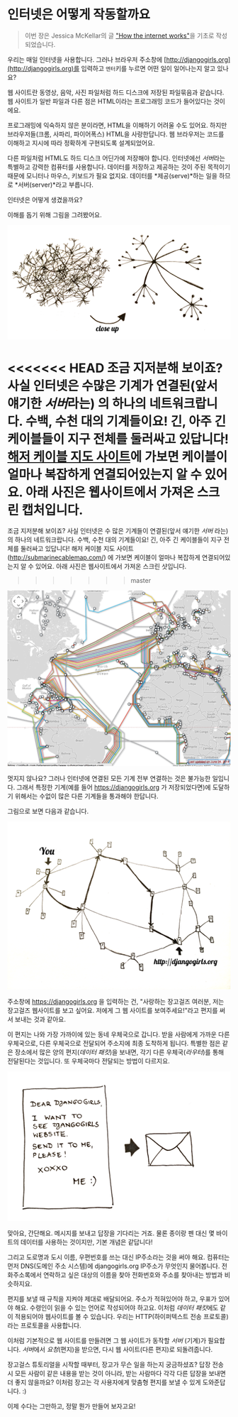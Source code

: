# 인터넷은 어떻게 작동할까요

> 이번 장은 Jessica McKellar의 글 ["How the internet works"](http://web.mit.edu/jesstess/www/)을 기초로 작성되었습니다. 

우리는 매일 인터넷을 사용합니다. 그러나 브라우저 주소창에 [http://djangogirls.org](http://djangogirls.org)를 입력하고 `엔터`키를 누르면 어떤 일이 일어나는지 알고 있나요?

웹 사이트란 동영상, 음악, 사진 파일처럼 하드 디스크에 저장된 파일묶음과 같습니다. 웹 사이트가 일반 파일과 다른 점은 HTML이라는 프로그래밍 코드가 들어있다는 것이에요.

프로그래밍에 익숙하지 않은 분이라면, HTML을 이해하기 어려울 수도 있어요. 하지만 브라우저들(크롬, 사파리, 파이어폭스) HTML을 사랑한답니다. 웹 브라우저는 코드를 이해하고 지시에 따라 정확하게 구현되도록 설계되었어요.

다른 파일처럼 HTML도 하드 디스크 어딘가에 저장해야 합니다. 인터넷에선 *서버*라는 특별하고 강력한 컴퓨터를 사용합니다. 데이터를 저장하고 제공하는 것이 주된 목적이기 때문에 모니터나 마우스, 키보드가 필요 없지요. 데이터를 *제공(serve)*하는 일을 하므로 *서버(server)*라고 부릅니다.

인터넷은 어떻게 생겼을까요?

이해를 돕기 위해 그림을 그려봤어요.

![그림 1.1][1]

 [1]: images/internet_1.png

<<<<<<< HEAD
조금 지저분해 보이죠? 사실 인터넷은 수많은 기계가 연결된(앞서 얘기한 *서버*라는) 의 하나의 네트워크랍니다. 수백, 수천 대의 기계들이요! 긴, 아주 긴 케이블들이 지구 전체를 둘러싸고 있답니다! [해저 케이블 지도 사이트](http://submarinecablemap.com/)에 가보면 케이블이 얼마나 복잡하게 연결되어있는지 알 수 있어요. 아래 사진은 웹사이트에서 가져온 스크린 캡처입니다.
=======
조금 지저분해 보이죠? 사실 인터넷은 수 많은 기계들이 연결된(앞서 얘기한 *서버* 라는) 의 하나의 네트워크랍니다. 수백, 수천 대의 기계들이요! 긴, 아주 긴 케이블들이 지구 전체를 둘러싸고 있답니다! 해저 케이블 지도 사이트 (http://submarinecablemap.com/) 에 가보면 케이블이 얼마나 복잡하게 연결되어있는지 알 수 있어요. 아래 사진은 웹사이트에서 가져온 스크린 샷입니다.
>>>>>>> master

![그림 1.2][2]

  [2]: images/internet_3.png

멋지지 않나요? 그러나 인터넷에 연결된 모든 기계 전부 연결하는 것은 불가능한 일입니다. 그래서 특정한 기계(예를 들어 https://djangogirls.org 가 저장되었다면)에 도달하기 위해서는 수없이 많은 다른 기계들을 통과해야 한답니다.

그림으로 보면 다음과 같습니다.

![그림 1.3][3]

 [3]: images/internet_2.png

주소창에 https://djangogirls.org 을 입력하는 건, "사랑하는 장고걸즈 여러분, 저는 장고걸즈 웹사이트를 보고 싶어요. 저에게 그 웹 사이트를 보여주세요!"라고 편지를 써서 보내는 것과 같아요.

이 편지는 나와 가장 가까이에 있는 동네 우체국으로 갑니다. 받을 사람에게 가까운 다른 우체국으로, 다른 우체국으로 전달되어 주소지에 최종 도착하게 됩니다. 특별한 점은 같은 장소에서 많은 양의 편지(*데이터 패킷*)을 보내면, 각기 다른 우체국(*라우터*)를 통해 전달된다는 것입니다. 또 우체국마다 전달되는 방법이 다르지요.

![그림 1.4][4]

 [4]: images/internet_4.png

맞아요, 간단해요. 메시지를 보내고 답장을 기다리는 거죠. 물론 종이랑 펜 대신 몇 바이트의 데이터를 사용하는 것이지만, 기본 개념은 같답니다!

그리고 도로명과 도시 이름, 우편번호를 쓰는 대신 IP주소라는 것을 써야 해요. 컴퓨터는 먼저 DNS(도메인 주소 시스템)에 djangogirls.org IP주소가 무엇인지 물어봅니다. 전화주소록에서 연락하고 싶은 대상의 이름을 찾아 전화번호와 주소를 찾아내는 방법과 비슷하지요.

편지를 보낼 때 규칙을 지켜야 제대로 배달되어요. 주소가 적혀있어야 하고, 우표가 있어야 해요. 수령인이 읽을 수 있는 언어로 작성되어야 하고요. 이처럼 *데이터 패킷*에도 같이 적용되어야 웹사이트를 볼 수 있습니다. 우리는 HTTP(하이퍼텍스트 전송 프로토콜)라는 프로토콜을 사용합니다.

이처럼 기본적으로 웹 사이트를 만들려면 그 웹 사이트가 동작할 *서버* (기계)가 필요합니다. *서버*에서 *요청*(편지)을 받으면, 다시 웹 사이트(다른 편지)로 되돌려줍니다.

장고걸스 튜토리얼을 시작할 때부터, 장고가 무슨 일을 하는지 궁금하셨죠? 답장 전송 시 모든 사람이 같은 내용을 받는 것이 아니라, 받는 사람마다 각각 다른 답장을 보내면 더 좋지 않을까요? 이처럼 장고는 각 사용자에게 맞춤형 편지를 보낼 수 있게 도와준답니다. :)

이제 수다는 그만하고, 정말 뭔가 만들어 보자고요!
